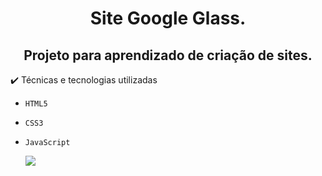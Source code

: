 <h1 align="center">Site Google Glass.</h1>
<h2 align="center"> Projeto para aprendizado de criação de sites.</h2> 
✔️ Técnicas e tecnologias utilizadas

- ``HTML5``
- ``CSS3``
- ``JavaScript``
  
  
  <img src="https://github.com/talitas9/projeto/blob/efc9b5f3145494b8d0beec586c8932a22a681d10/interface/01-index.jpg"/>

